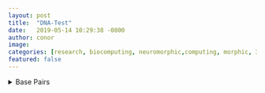 ```yaml
---
layout: post
title:  "DNA-Test"
date:   2019-05-14 10:29:38 -0800
author: conor
image: 
categories: [research, biocomputing, neuromorphic,computing, morphic, 3D, 3D IC, 3D Computing, futurism]
featured: false
---
```


<details><summary>Base Pairs</summary>
Adenine
<iframe style="width: 500px; height: 300px;" frameborder="0" 			src="https://embed.molview.org/v1/?mode=balls&cid=190"></iframe>

Cytosine
<iframe style="width: 500px; height: 300px;" frameborder="0" src="https://embed.molview.org/v1/?mode=balls&cid=597"></iframe>

Guanine
<iframe style="width: 500px; height: 300px;" frameborder="0" src="https://embed.molview.org/v1/?mode=balls&cid=135398634"></iframe>

Uracil
<iframe style="width: 500px; height: 300px;" frameborder="0" src="https://embed.molview.org/v1/?mode=balls&cid=1174"></iframe>

Thymine
<iframe style="width: 500px; height: 300px;" frameborder="0" 	src="https://embed.molview.org/v1/?mode=balls&cid=1135"></iframe>

</details>





